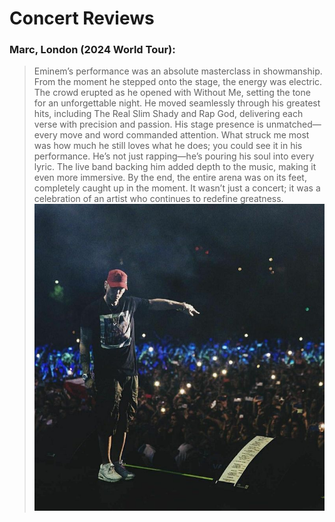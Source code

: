 # Concert Reviews
### Marc, London (2024 World Tour):
> Eminem’s performance was an absolute masterclass in showmanship. From the moment he stepped onto the stage, the energy was electric. The crowd erupted as he opened with Without Me, setting the tone for an unforgettable night. He moved seamlessly through his greatest hits, including The Real Slim Shady and Rap God, delivering each verse with precision and passion. His stage presence is unmatched—every move and word commanded attention. What struck me most was how much he still loves what he does; you could see it in his performance. He’s not just rapping—he’s pouring his soul into every lyric. The live band backing him added depth to the music, making it even more immersive. By the end, the entire arena was on its feet, completely caught up in the moment. It wasn’t just a concert; it was a celebration of an artist who continues to redefine greatness.
![photo from the concert](images/post2.jpg)